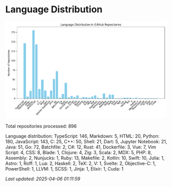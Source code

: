 # Language Distribution

![Language Distribution Chart](language_distribution_bar_chart.png)

Total repositories processed: 896

Language distribution:
TypeScript: 146, Markdown: 5, HTML: 20, Python: 180, JavaScript: 143, C: 25, C++: 50, Shell: 21, Dart: 5, Jupyter Notebook: 21, Java: 51, Go: 72, Batchfile: 2, C#: 12, Rust: 41, Dockerfile: 3, Vue: 7, Vim Script: 4, CSS: 8, Blade: 1, Clojure: 4, Zig: 3, Scala: 2, MDX: 5, PHP: 8, Assembly: 2, Nunjucks: 1, Ruby: 13, Makefile: 2, Kotlin: 10, Swift: 10, Julia: 1, Astro: 1, Roff: 1, Lua: 2, Haskell: 2, TeX: 2, V: 1, Svelte: 2, Objective-C: 1, PowerShell: 1, LLVM: 1, SCSS: 1, Jinja: 1, Elixir: 1, Cuda: 1


_Last updated: 2025-04-06 01:11:59_
